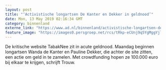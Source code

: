 ```yaml
---
layout: post
title: "‘Activistische longartsen De Kanter en Dekker in geldnood’"
date: Mon, 13 May 2019 02:16:34 GMT
category: binnenland
externe_link: "https://www.ad.nl/binnenland/activistische-longartsen-de-kanter-en-dekker-in-geldnood~ad995b8e/"
feature_image: "https://images0.persgroep.net/rcs/tRkp-eCUnj9q5YgMggYjlCt9xKk/diocontent/16651267/_fitwidth/400/?appId=21791a8992982cd8da851550a453bd7f&quality=0.7"
---
```


De kritische website TabakNee zit in acute geldnood. Maandag beginnen longartsen Wanda de Kanter en Pauline Dekker, die achter de site zitten, een actie om geld in te zamelen. Met crowdfunding hopen ze 100.000 euro bij elkaar te krijgen, schrijft Trouw.
